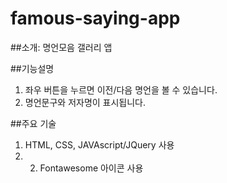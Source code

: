 # famous-saying-app

##소개: 명언모음 갤러리 앱

##기능설명
1. 좌우 버튼을 누르면 이전/다음 명언을 볼 수 있습니다.
2. 명언문구와 저자명이 표시됩니다.

##주요 기술
1. HTML, CSS, JAVAscript/JQuery 사용
2. 2. Fontawesome 아이콘 사용
